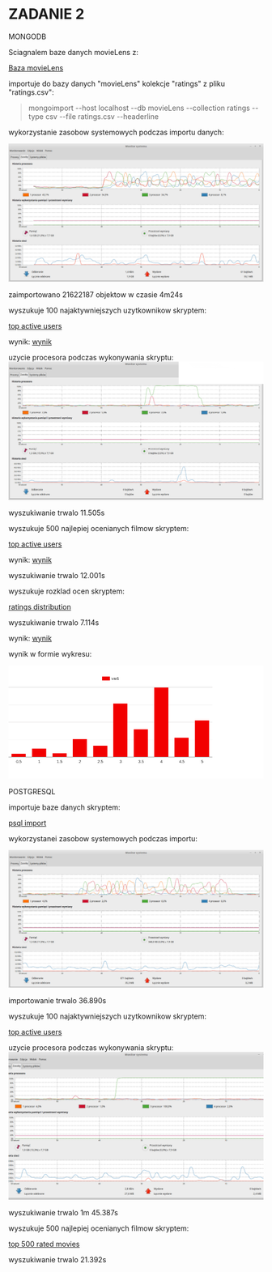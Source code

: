 # ZADANIE 2


MONGODB

Sciagnalem baze danych movieLens z:

[Baza movieLens](http://grouplens.org/datasets/movielens/)

importuje do bazy danych "movieLens" kolekcje "ratings" z pliku "ratings.csv":

>mongoimport --host localhost --db movieLens --collection ratings --type csv --file ratings.csv --headerline

wykorzystanie zasobow systemowych podczas importu danych:

![Rys1](https://github.com/twasilewski/noSQL_labs/blob/noSQL_labs/zad2/rys1.png?raw=true)

zaimportowano 21622187 objektow
w czasie 4m24s

wyszukuje 100 najaktywniejszych uzytkownikow skryptem:

[top active users](https://github.com/twasilewski/noSQL_labs/blob/noSQL_labs/zad2/zad2_top100ActiveUsers.js)

wynik: [wynik](https://github.com/twasilewski/noSQL_labs/blob/noSQL_labs/zad2/wyniki_top100ActiveUsers)

uzycie procesora podczas wykonywania skryptu:
![Rys2](https://github.com/twasilewski/noSQL_labs/blob/noSQL_labs/zad2/rys3.png?raw=true)

wyszukiwanie trwalo 11.505s

wyszukuje 500 najlepiej ocenianych filmow skryptem:

[top active users](https://github.com/twasilewski/noSQL_labs/blob/noSQL_labs/zad2_top500RatedMoes.js)

wynik: [wynik](https://github.com/twasilewski/noSQL_labs/blob/noSQL_labs/zad2/wyniki_top500RatedMovies)


wyszukiwanie trwalo 12.001s


wyszukuje rozklad ocen skryptem:

[ratings distribution](https://github.com/twasilewski/noSQL_labs/blob/noSQL_labs/zad2/zad2_rating%20distribution.js)

wyszukiwanie trwalo 7.114s

wynik: [wynik](https://github.com/twasilewski/noSQL_labs/blob/noSQL_labs/zad2/wyniki_rating_dist)

wynik w formie wykresu: 

![Wykres](https://github.com/twasilewski/noSQL_labs/blob/noSQL_labs/zad2/rating_chart.png?raw=true)

POSTGRESQL

importuje baze danych skryptem:

[psql import](https://github.com/twasilewski/noSQL_labs/blob/noSQL_labs/zad2/psql_ratingImport.sh)

wykorzystanei zasobow systemowych podczas importu:

![Rys2](https://github.com/twasilewski/noSQL_labs/blob/noSQL_labs/zad2/rys4.png?raw=true)

importowanie trwalo 36.890s

wyszukuje 100 najaktywniejszych uzytkownikow skryptem:

[top active users](https://github.com/twasilewski/noSQL_labs/blob/noSQL_labs/zad2/psql_zad2_top100ActiveUsers.sh)

uzycie procesora podczas wykonywania skryptu:
![Rys2](https://github.com/twasilewski/noSQL_labs/blob/noSQL_labs/zad2/rys2.png?raw=true)

wyszukiwanie trwalo 1m 45.387s

wyszukuje 500 najlepiej ocenianych filmow skryptem:

[top 500 rated movies](https://github.com/twasilewski/noSQL_labs/blob/noSQL_labs/zad2/psql_zad2_top500_RatedMovies.sh)

wyszukiwanie trwalo 21.392s







